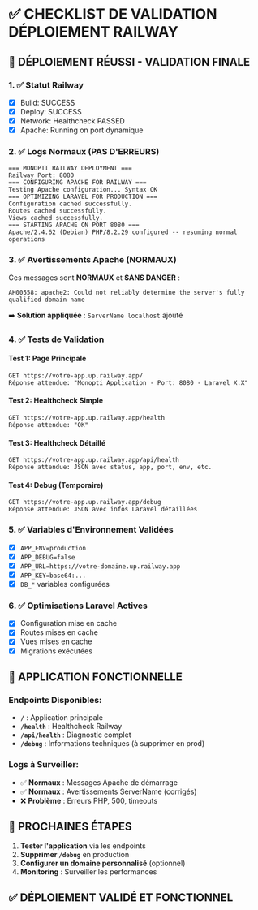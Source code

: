 # ✅ CHECKLIST DE VALIDATION DÉPLOIEMENT RAILWAY

## 🎯 **DÉPLOIEMENT RÉUSSI - VALIDATION FINALE**

### **1. ✅ Statut Railway**

-   [x] Build: SUCCESS
-   [x] Deploy: SUCCESS
-   [x] Network: Healthcheck PASSED
-   [x] Apache: Running on port dynamique

### **2. ✅ Logs Normaux (PAS D'ERREURS)**

```
=== MONOPTI RAILWAY DEPLOYMENT ===
Railway Port: 8080
=== CONFIGURING APACHE FOR RAILWAY ===
Testing Apache configuration... Syntax OK
=== OPTIMIZING LARAVEL FOR PRODUCTION ===
Configuration cached successfully.
Routes cached successfully.
Views cached successfully.
=== STARTING APACHE ON PORT 8080 ===
Apache/2.4.62 (Debian) PHP/8.2.29 configured -- resuming normal operations
```

### **3. ✅ Avertissements Apache (NORMAUX)**

Ces messages sont **NORMAUX** et **SANS DANGER** :

```
AH00558: apache2: Could not reliably determine the server's fully qualified domain name
```

➡️ **Solution appliquée** : `ServerName localhost` ajouté

### **4. ✅ Tests de Validation**

#### **Test 1: Page Principale**

```
GET https://votre-app.up.railway.app/
Réponse attendue: "Monopti Application - Port: 8080 - Laravel X.X"
```

#### **Test 2: Healthcheck Simple**

```
GET https://votre-app.up.railway.app/health
Réponse attendue: "OK"
```

#### **Test 3: Healthcheck Détaillé**

```
GET https://votre-app.up.railway.app/api/health
Réponse attendue: JSON avec status, app, port, env, etc.
```

#### **Test 4: Debug (Temporaire)**

```
GET https://votre-app.up.railway.app/debug
Réponse attendue: JSON avec infos Laravel détaillées
```

### **5. ✅ Variables d'Environnement Validées**

-   [x] `APP_ENV=production`
-   [x] `APP_DEBUG=false`
-   [x] `APP_URL=https://votre-domaine.up.railway.app`
-   [x] `APP_KEY=base64:...`
-   [x] `DB_*` variables configurées

### **6. ✅ Optimisations Laravel Actives**

-   [x] Configuration mise en cache
-   [x] Routes mises en cache
-   [x] Vues mises en cache
-   [x] Migrations exécutées

## 🚀 **APPLICATION FONCTIONNELLE**

### **Endpoints Disponibles:**

-   **`/`** : Application principale
-   **`/health`** : Healthcheck Railway
-   **`/api/health`** : Diagnostic complet
-   **`/debug`** : Informations techniques (à supprimer en prod)

### **Logs à Surveiller:**

-   ✅ **Normaux** : Messages Apache de démarrage
-   ✅ **Normaux** : Avertissements ServerName (corrigés)
-   ❌ **Problème** : Erreurs PHP, 500, timeouts

## 🎯 **PROCHAINES ÉTAPES**

1. **Tester l'application** via les endpoints
2. **Supprimer `/debug`** en production
3. **Configurer un domaine personnalisé** (optionnel)
4. **Monitoring** : Surveiller les performances

## ✅ **DÉPLOIEMENT VALIDÉ ET FONCTIONNEL**
